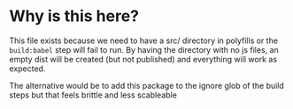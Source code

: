 # Why is this here?

This file exists because we need to have a src/ directory in polyfills or the `build:babel` step
will fail to run. By having the directory with no js files, an empty dist will be created (but not
published) and everything will work as expected.

The alternative would be to add this package to the ignore glob of the build steps but that feels
brittle and less scableable
